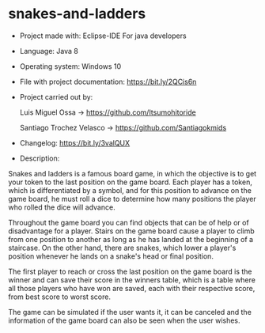 # snakes-and-ladders

* Project made with: Eclipse-IDE For java developers

* Language: Java 8

* Operating system: Windows 10

* File with project documentation: https://bit.ly/2QCis6n

* Project carried out by: 

  Luis Miguel Ossa -> https://github.com/Itsumohitoride

  Santiago Trochez Velasco -> https://github.com/Santiagokmids
  
* Changelog: https://bit.ly/3valQUX 

* Description:

Snakes and ladders is a famous board game, in which the objective is to get your token to the last position on the game board. Each player has a token, which is differentiated by a symbol, and for this position to advance on the game board, he must roll a dice to determine how many positions the player who rolled the dice will advance.

Throughout the game board you can find objects that can be of help or of disadvantage for a player. Stairs on the game board cause a player to climb from one position to another as long as he has landed at the beginning of a staircase. On the other hand, there are snakes, which lower a player's position whenever he lands on a snake's head or final position.

The first player to reach or cross the last position on the game board is the winner and can save their score in the winners table, which is a table where all those players who have won are saved, each with their respective score, from best score to worst score.

The game can be simulated if the user wants it, it can be canceled and the information of the game board can also be seen when the user wishes.
